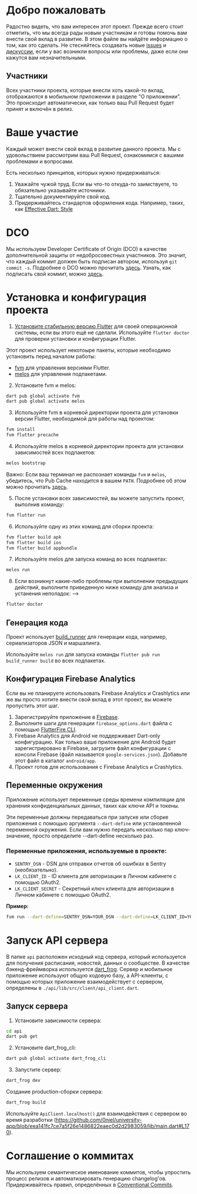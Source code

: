 # Добро пожаловать
Радостно видеть, что вам интересен этот проект. Прежде всего стоит отметить, что мы всегда рады новым участникам и готовы помочь вам внести свой вклад в развитие. В этом файле вы найдёте информацию о том, как это сделать. Не стесняйтесь создавать новые [issues](https://github.com/0niel/university-app/issues) и [дискуссии](https://github.com/0niel/university-app/discussions), если у вас возникли вопросы или проблемы, даже если они кажутся вам незначительными.

## Участники
Всех участники проекта, которые внесли хоть какой-то вклад, отображаются в мобильном приложении в разделе "О приложении". Это происходит автоматически, как только ваш Pull Request будет принят и включён в релиз.

# Ваше участие
Каждый может внести свой вклад в развитие данного проекта. Мы с удовольствием рассмотрим ваш Pull Request, ознакомимся с вашими проблемами и вопросами.

Есть несколько принципов, которых нужно придерживаться:
1. Уважайте чужой труд. Если вы что-то откуда-то заимствуете, то обязательно указывайте источники.
2. Тщательно документируйте свой код.
3. Придерживайтесь стандартов оформления кода. Например, таких, как [Effective Dart: Style](https://dart.dev/guides/language/effective-dart/style)

# DCO 
Мы используем Developer Certificate of Origin (DCO) в качестве дополнительной защиты от недобросовестных участников. Это значит, что каждый коммит должен быть подписан автором, используя `git commit -s`.  Подробнее о DCO можно прочитать [здесь](https://developercertificate.org/). Узнать, как подписать свой коммит, можно [здесь](https://docs.github.com/en/authentication/managing-commit-signature-verification/signing-commits).

# Установка и конфигурация проекта
1. [Установите стабильную версию Flutter](https://docs.flutter.dev/get-started/install) для своей операционной системы, если вы этого ещё не сделали. Используйте `flutter doctor` для проверки установки и конфигурации Flutter.

Этот проект использует некотоыре пакеты, которые необходимо установить перед началом работы:
- [fvm](https://pub.dev/packages/fvm) для управления версиями Flutter.
- [melos](https://pub.dev/packages/melos) для управления подпакетами.

2. Установите fvm и melos:
```bash
dart pub global activate fvm
dart pub global activate melos
```

3. Используйте fvm в корневой директории проекта для установки версии Flutter, необходимой для работы над проектом:
```bash
fvm install
fvm flutter precache
```

4. Используйте melos в корневой директории проекта для установки зависимостей всех подпакетов:
```bash
melos bootstrap
```

Важно: Если ваш терминал не распознает команды `fvm` и `melos`, убедитесь, что Pub Cache находится в вашем `PATH`. Подробнее об этом можно прочитать [здесь](https://dart.dev/tools/pub/cmd/pub-global).

5. После установки всех зависимостей, вы можете запустить проект, выполнив команду:
```bash
fvm flutter run
```
6. Используйте одну из этих команд для сборки проекта:
```bash
fvm flutter build apk
fvm flutter build ios
fvm flutter build appbundle
```

7. Используйте melos для запуска команд во всех подпакетах:
```bash
melos run
```

8. Если возникнут какие-либо проблемы при выполнении предыдущих действий, выполните приведенную ниже команду для анализа и устанения неполадок: -->
```bash
flutter doctor
```

## Генерация кода
Проект использует [build_runner](https://pub.dev/packages/build_runner) для генерации кода, например, сериализаторов JSON и маршалинга.

Используйте `melos run` для запуска команды `flutter pub run build_runner build` во всех подпакетах.

## Конфигурация Firebase Analytics
Если вы не планируете использовать Firebase Analytics и Crashlytics или же вы просто хотите внести свой вклад в этот проект, вы можете пропустить этот шаг.

1. Зарегистрируйте приложение в [Firebase](https://console.firebase.google.com/).
2. Выполните шаги для генерации `firebase_options.dart` файла с помощью [FlutterFire CLI](https://firebase.flutter.dev/docs/cli).
3. Firebase Analytics для Android не поддерживает Dart-only конфигурацию. Как только ваше приложение для Android будет зарегистрировано в Firebase, загрузите файл конфигурации с консоли Firebase (файл называется `google-services.json`). Добавьте этот файл в каталог `android/app`.
4. Проект готов для использования с Firebase Analytics и Crashlytics.

## Переменные окружения
Приложение использует переменные среды времени компиляции для хранения конфиденциальных данных, таких как ключи API и токены. 

Эти переменные должны передаваться при запуске или сборке приложения с помощью аргумента `--dart-define` или установленной переменной окружения. Если вам нужно передать несколько пар ключ-значение, просто определите --dart-define несколько раз.

### Переменные приложения, используемые в проекте:
- `SENTRY_DSN` - DSN для отправки отчетов об ошибках в Sentry (необязательно).
- `LK_CLIENT_ID` - ID клиента для авторизации в Личном кабинете с помощью OAuth2.
- `LK_CLIENT_SECRET` - Секретный ключ клиента для авторизации в Личном кабинете с помощью OAuth2.

**Пример:**
```bash
fvm run --dart-define=SENTRY_DSN=YOUR_DSN --dart-define=LK_CLIENT_ID=YOUR_CLIENT_ID --dart-define=LK_CLIENT_SECRET=YOUR_CLIENT_SECRET
```

# Запуск API сервера
В папке `api` расположен исходный код сервера, который используется для получения расписания, новостей, данных о сообществе. В качестве бэкенд-фреймворка используется [dart_frog](https://github.com/VeryGoodOpenSource/dart_frog). Сервер и мобильное приложение используют общую кодовую базу, а API-клиенты, с помощью которых приложение взаимодействует с сервером, определены в `./api/lib/src/client/api_client.dart`.

## Запуск сервера
1. Установите зависимости сервера:
```bash
cd api
dart pub get
```

2. Установите dart_frog_cli:
```bash
dart pub global activate dart_frog_cli
```

3. Запустите сервер:
```bash
dart_frog dev
```

Создание production-сборки сервера:
```bash
dart_frog build
```

Используйте `ApiClient.localhost()` для взаимодействия с сервером во время разработки (https://github.com/0niel/university-app/blob/eea141fc7ce7a5f26e1486822eaec0d2d2983059/lib/main.dart#L170).

# Соглашение о коммитах
Мы используем семантическое именование коммитов, чтобы упростить процесс релизов и автоматизировать генерацию changelog'ов. Придерживайтесь правил, определённых в [Conventional Commits](https://www.conventionalcommits.org/).

